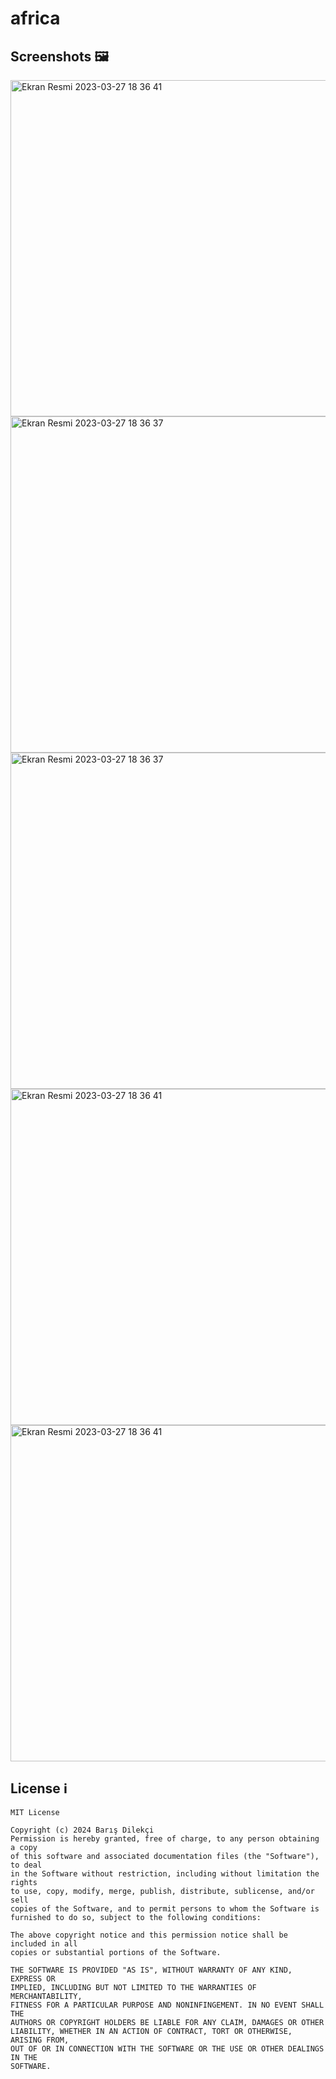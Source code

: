 # africa

      
## Screenshots 🖼

<img height="538" alt="Ekran Resmi 2023-03-27 18 36 41" src="https://i.hizliresim.com/b1lesnu.png"> <img height="538" alt="Ekran Resmi 2023-03-27 18 36 37" src="https://i.hizliresim.com/ljm6guo.png"> <img height="538" alt="Ekran Resmi 2023-03-27 18 36 37" src="https://i.hizliresim.com/o9kmjqu.png"> 
<img height="538" alt="Ekran Resmi 2023-03-27 18 36 41" src="https://i.hizliresim.com/p1pjql9.png"> <img height="538" alt="Ekran Resmi 2023-03-27 18 36 41" src="https://i.hizliresim.com/lbkoa24.png">
## License ℹ️
```
MIT License

Copyright (c) 2024 Barış Dilekçi
Permission is hereby granted, free of charge, to any person obtaining a copy
of this software and associated documentation files (the "Software"), to deal
in the Software without restriction, including without limitation the rights
to use, copy, modify, merge, publish, distribute, sublicense, and/or sell
copies of the Software, and to permit persons to whom the Software is
furnished to do so, subject to the following conditions:

The above copyright notice and this permission notice shall be included in all
copies or substantial portions of the Software.

THE SOFTWARE IS PROVIDED "AS IS", WITHOUT WARRANTY OF ANY KIND, EXPRESS OR
IMPLIED, INCLUDING BUT NOT LIMITED TO THE WARRANTIES OF MERCHANTABILITY,
FITNESS FOR A PARTICULAR PURPOSE AND NONINFINGEMENT. IN NO EVENT SHALL THE
AUTHORS OR COPYRIGHT HOLDERS BE LIABLE FOR ANY CLAIM, DAMAGES OR OTHER
LIABILITY, WHETHER IN AN ACTION OF CONTRACT, TORT OR OTHERWISE, ARISING FROM,
OUT OF OR IN CONNECTION WITH THE SOFTWARE OR THE USE OR OTHER DEALINGS IN THE
SOFTWARE.
```
